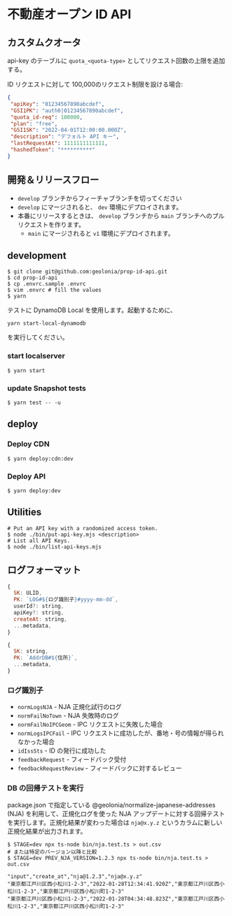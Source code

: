 #  不動産オープン ID API

## カスタムクオータ

api-key のテーブルに `quota_<quota-type>` としてリクエスト回数の上限を追加する。

ID リクエストに対して 100,000のリクエスト制限を設ける場合:

```json
{
 "apiKey": "01234567890abcdef",
 "GSI1PK": "auth0|01234567890abcdef",
 "quota_id-req": 100000,
 "plan": "free",
 "GSI1SK": "2022-04-01T12:00:00.000Z",
 "description": "デフォルト API キー",
 "lastRequestAt": 1111111111111,
 "hashedToken": "**********"
}
```

## 開発＆リリースフロー

* `develop` ブランチからフィーチャブランチを切ってください
* `develop` にマージされると、 `dev` 環境にデプロイされます。
* 本番にリリースするときは、 `develop` ブランチから `main` ブランチへのプルリクエストを作ります。
  * `main` にマージされると `v1` 環境にデプロイされます。

## development

```shell
$ git clone git@github.com:geolonia/prop-id-api.git
$ cd prop-id-api
$ cp .envrc.sample .envrc
$ vim .envrc # fill the values
$ yarn
```

テストに DynamoDB Local を使用します。起動するために、

```
yarn start-local-dynamodb
```

を実行してください。

### start localserver

```shell
$ yarn start
```

### update Snapshot tests

```shell
$ yarn test -- -u
```

## deploy

### Deploy CDN

```shell
$ yarn deploy:cdn:dev
```

### Deploy API

```shell
$ yarn deploy:dev
```

## Utilities

```shell
# Put an API key with a randomized access token.
$ node ./bin/put-api-key.mjs <description>
# List all API Keys.
$ node ./bin/list-api-keys.mjs
```

## ログフォーマット

```javascript
{
  SK: ULID,
  PK: `LOG#${ログ識別子}#yyyy-mm-dd`,
  userId?: string,
  apiKey?: string,
  createAt: string,
  ...metadata,
}
```

```javascript
{
  SK: string,
  PK: `AddrDB#${住所}`,
  ...metadata,
}
```


### ログ識別子

- `normLogsNJA` - NJA 正規化試行のログ
- `normFailNoTown` - NJA 失敗時のログ
- `normFailNoIPCGeom` - IPC リクエストに失敗した場合
- `normLogsIPCFail` -  IPC リクエストに成功したが、番地・号の情報が得られなかった場合
- `idIssSts` - ID の発行に成功した
- `feedbackRequest` - フィードバック受付
- `feedbackRequestReview` - フィードバックに対するレビュー

### DB の回帰テストを実行

package.json で指定している @geolonia/normalize-japanese-addresses (NJA) を利用して、正規化ログを使った NJA アップデートに対する回帰テストを実行します。正規化結果が変わった場合は `nja@x.y.z` というカラムに新しい正規化結果が出力されます。

```shell
$ STAGE=dev npx ts-node bin/nja.test.ts > out.csv
# または特定のバージョン以降と比較
$ STAGE=dev PREV_NJA_VERSION=1.2.3 npx ts-node bin/nja.test.ts > out.csv
```

```csv
"input","create_at","nja@1.2.3","nja@x.y.z"
"東京都江戸川区西小松川1-2-3","2022-01-28T12:34:41.920Z","東京都江戸川区西小松川1-2-3","東京都江戸川区西小松川町1-2-3"
"東京都江戸川区西小松川1-2-3","2022-01-28T04:34:48.823Z","東京都江戸川区西小松川1-2-3","東京都江戸川区西小松川町1-2-3"
```
